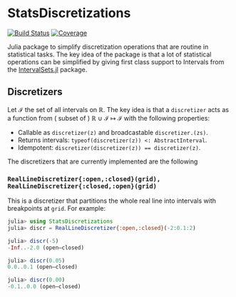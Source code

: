 # StatsDiscretizations


[![Build Status](https://github.com/nignatiadis/StatsDiscretizations.jl/workflows/CI/badge.svg)](https://github.com/nignatiadis/StatsDiscretizations.jl/actions)
[![Coverage](https://codecov.io/gh/nignatiadis/StatsDiscretizations.jl/branch/master/graph/badge.svg)](https://codecov.io/gh/nignatiadis/StatsDiscretizations.jl)

Julia package to simplify discretization operations that are routine in statistical tasks. The key idea of the package is that a lot of statistical operations
can be simplified by giving first class support to Intervals from the [IntervalSets.jl](https://github.com/JuliaMath/IntervalSets.jl) package.


## Discretizers
Let ℐ the set of all intervals on ℝ. The key idea is that a `discretizer` acts as a function from ( subset of ) ℝ ∪ ℐ ↦ ℐ with the following properties:
* Callable as `discretizer(z)` and broadcastable `discretizer.(zs)`.
* Returns intervals: `typeof(discretizer(z)) <: AbstractInterval`.
* Idempotent: `discretizer(discretizer(z)) == discretizer(z)`.

The discretizers that are currently implemented are the following

### `RealLineDiscretizer{:open,:closed}(grid), RealLineDiscretizer{:closed,:open}(grid)`

This is a discretizer that partitions the whole real line into intervals with breakpoints at `grid`. For example:
```julia
julia> using StatsDiscretizations
julia> discr = RealLineDiscretizer{:open,:closed}(-2:0.1:2)

julia> discr(-5)
-Inf..-2.0 (open–closed)

julia> discr(0.05)
0.0..0.1 (open–closed)

julia> discr(0.00)
-0.1..0.0 (open–closed)
```





